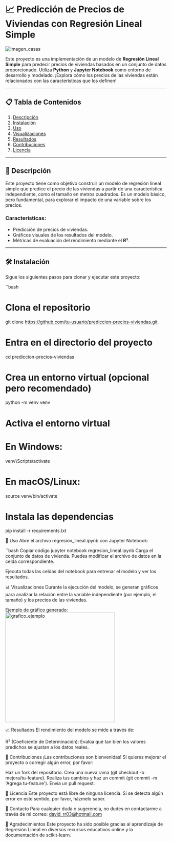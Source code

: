# 📈 Predicción de Precios de Viviendas con Regresión Lineal Simple

![imagen_casas](https://github.com/user-attachments/assets/010cc7a1-c23f-4cf0-ac70-cf997b5dc114)


Este proyecto es una implementación de un modelo de **Regresión Lineal Simple** para predecir precios de viviendas basados en un conjunto de datos proporcionado. Utiliza **Python** y **Jupyter Notebook** como entorno de desarrollo y modelado. ¡Explora cómo los precios de las viviendas están relacionados con las características que los definen!

---

## 📋 Tabla de Contenidos
1. [Descripción](#📝-Descripción)
2. [Instalación](#🛠-Instalación)
3. [Uso](#🚀-Uso)
4. [Visualizaciones](#📊-Visualizaciones)
5. [Resultados](#📈-Resultados)
6. [Contribuciones](#🤝-Contribuciones)
7. [Licencia](#📝-Licencia)

---

## 📝 Descripción
Este proyecto tiene como objetivo construir un modelo de regresión lineal simple que predice el precio de las viviendas a partir de una característica independiente, como el tamaño en metros cuadrados. Es un modelo básico, pero fundamental, para explorar el impacto de una variable sobre los precios.

### Características:
- Predicción de precios de viviendas.
- Gráficos visuales de los resultados del modelo.
- Métricas de evaluación del rendimiento mediante el **R²**.

---

## 🛠 Instalación

Sigue los siguientes pasos para clonar y ejecutar este proyecto:

``bash
# Clona el repositorio
git clone https://github.com/tu-usuario/prediccion-precios-viviendas.git

# Entra en el directorio del proyecto
cd prediccion-precios-viviendas

# Crea un entorno virtual (opcional pero recomendado)
python -m venv venv

# Activa el entorno virtual
# En Windows:
venv\Scripts\activate
# En macOS/Linux:
source venv/bin/activate

# Instala las dependencias
pip install -r requirements.txt

🚀 Uso
Abre el archivo regresion_lineal.ipynb con Jupyter Notebook:

``bash
Copiar código
jupyter notebook regresion_lineal.ipynb
Carga el conjunto de datos de vivienda. Puedes modificar el archivo de datos en la celda correspondiente.

Ejecuta todas las celdas del notebook para entrenar el modelo y ver los resultados.

📊 Visualizaciones
Durante la ejecución del modelo, se generan gráficos para analizar la relación entre la variable independiente (por ejemplo, el tamaño) y los precios de las viviendas.

Ejemplo de gráfico generado:
<img width="342" alt="grafico_ejemplo" src="https://github.com/user-attachments/assets/366deee8-a93e-4c91-961f-dc81d2c970d2">



📈 Resultados
El rendimiento del modelo se mide a través de:

R² (Coeficiente de Determinación): Evalúa qué tan bien los valores predichos se ajustan a los datos reales.


🤝 Contribuciones
¡Las contribuciones son bienvenidas! Si quieres mejorar el proyecto o corregir algún error, por favor:

Haz un fork del repositorio.
Crea una nueva rama (git checkout -b mejora/tu-feature).
Realiza tus cambios y haz un commit (git commit -m 'Agrega tu-feature').
Envía un pull request.

📝 Licencia
Este proyecto está libre de ninguna licencia. Si se detecta algún error en este sentido, por favor, házmelo saber.

📧 Contacto
Para cualquier duda o sugerencia, no dudes en contactarme a través de mi correo: david_rr03@hotmail.com

🌟 Agradecimientos
Este proyecto ha sido posible gracias al aprendizaje de Regresión Lineal en diversos recursos educativos online y la documentación de scikit-learn.
